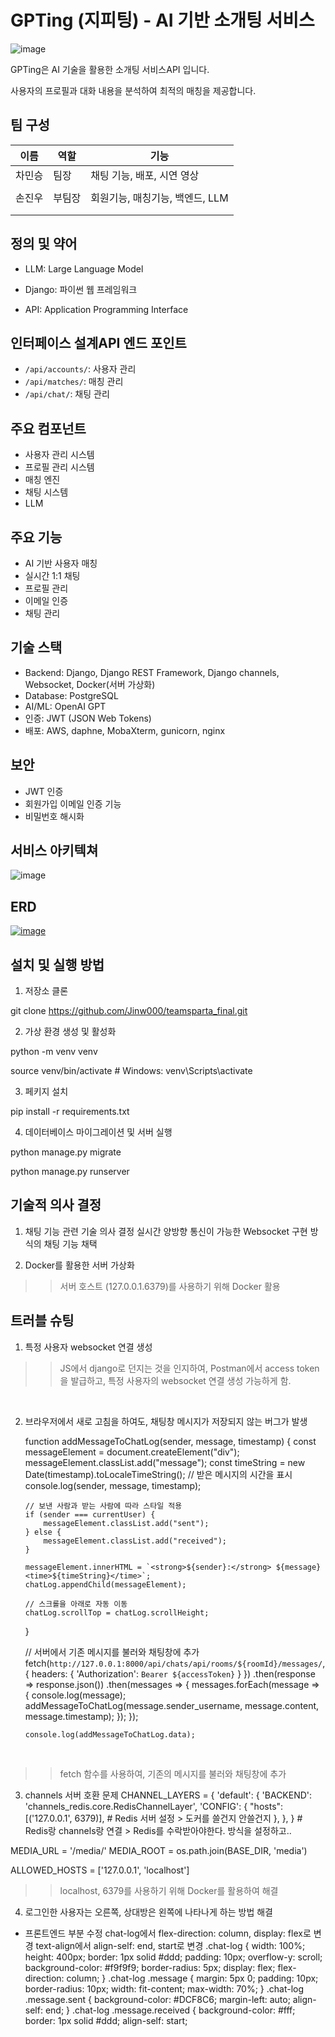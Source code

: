 # GPTing (지피팅) - AI 기반 소개팅 서비스
![image](https://github.com/user-attachments/assets/ee0fec20-ae0d-43f4-bc4d-0447d0fe1e4e)

GPTing은 AI 기술을 활용한 소개팅 서비스API 입니다. 

사용자의 프로필과 대화 내용을 분석하여 최적의 매칭을 제공합니다.

## 팀 구성
| **이름** | **역할**            | **기능**                          |
|:------------:|--------------------------|----------------------------------|
|   차민승   | 팀장 | 채팅 기능, 배포, 시연 영상 |
|      |  |                   | 
|   손진우   | 부팀장 | 회원기능, 매칭기능, 백엔드, LLM |
|      |  |                   |
|      |  |                   |

## 정의 및 약어

 - LLM: Large Language Model

 - Django: 파이썬 웹 프레임워크

 - API: Application Programming Interface


## 인터페이스 설계API 엔드 포인트

- `/api/accounts/`: 사용자 관리
- `/api/matches/`: 매칭 관리
- `/api/chat/`: 채팅 관리

## 주요 컴포넌트

 - 사용자 관리 시스템
 - 프로필 관리 시스템
 - 매칭 엔진
 - 채팅 시스템
 - LLM

## 주요 기능

- AI 기반 사용자 매칭
- 실시간 1:1 채팅
- 프로필 관리
- 이메일 인증
- 채팅 관리

## 기술 스택

- Backend: Django, Django REST Framework, Django channels, Websocket, Docker(서버 가상화)
- Database: PostgreSQL
- AI/ML: OpenAI GPT
- 인증: JWT (JSON Web Tokens)
- 배포: AWS, daphne, MobaXterm, gunicorn, nginx

## 보안
- JWT 인증
- 회원가입 이메일 인증 기능
- 비밀번호 해시화

## 서비스 아키텍쳐
![image](https://github.com/user-attachments/assets/d0829a34-efb8-44d1-9796-0d6ddd666b7e)

## ERD
[![image](https://github.com/Jinw000/teamsparta_final/issues/9#issue-2609810408)](https://github.com/Jinw000/teamsparta_final/issues/10#issue-2609821045)


## 설치 및 실행 방법

1. 저장소 클론

git clone https://github.com/Jinw000/teamsparta_final.git

2. 가상 환경 생성 및 활성화

python -m venv venv

source venv/bin/activate # Windows: venv\Scripts\activate

3. 페키지 설치

pip install -r requirements.txt


4. 데이터베이스 마이그레이션 및 서버 실행

python manage.py migrate

python manage.py runserver

## 기술적 의사 결정
1. 채팅 기능 관련 기술 의사 결정
실시간 양방향 통신이 가능한 Websocket 구현 방식의 채팅 기능 채택

 2. Docker를 활용한 서버 가상화


>> 서버 호스트 (127.0.0.1.6379)를 사용하기 위해 Docker 활용

## 트러블 슈팅
 1. 특정 사용자 websocket 연결 생성
>> JS에서 django로 던지는 것을 인지하여, Postman에서 access token을 발급하고, 
특정 사용자의 websocket 연결 생성 가능하게 함.

<script>
    const roomId = {{ room_id }};
    const accessToken = '...';  // Postman에서 발급받은 실제 액세스 토큰 값
    const chatLog = document.getElementById("chat-log");
    const chatMessageInput = document.getElementById("chat-message-input");
    const chatMessageSubmit = document.getElementById("chat-message-submit");

    // WebSocket 연결 생성
    const chatSocket = new WebSocket(
        'ws://' + window.location.host + '/ws/chat/' + roomId + '/' + '?token=' + accessToken
    );

    // 서버로부터 메시지를 받을 때 호출되는 함수
    chatSocket.onmessage = function(e) {
        const data = JSON.parse(e.data);
        const message = data.message;
        const sender = data.sender;
        const timestamp = new Date().toLocaleTimeString();  // 메시지 시간을 현재 시간으로 설정
        const messageElement = document.createElement("div");
        messageElement.classList.add("message");

        // 보낸 사람과 받는 사람에 따라 다른 스타일 적용
        if (sender === "나") {
            messageElement.classList.add("sent");
        } else {
            messageElement.classList.add("received");
        }

        messageElement.innerHTML = `<strong>${sender}:</strong> ${message}<time>${timestamp}</time>`;
        chatLog.appendChild(messageElement);

        // 자동 스크롤
        chatLog.scrollTop = chatLog.scrollHeight;
    };

    // WebSocket 연결이 종료되었을 때
    chatSocket.onclose = function(e) {
        console.error('WebSocket closed unexpectedly');
    };

    // 메시지 전송 버튼 클릭 시 메시지 전송
    chatMessageSubmit.onclick = function() {
        const message = chatMessageInput.value;

        if (message.trim() !== "") { // 빈 문자열은 메시지가 보내지지 않도록 설정
            chatSocket.send(JSON.stringify({
                message
            }));
            chatMessageInput.value = '';  // 메시지 전송 후 입력란 초기화
        }
    };

    // Enter 키를 눌렀을 때 메시지 전송
    chatMessageInput.addEventListener("keypress", function(e) {
        if (e.key === "Enter") {
            chatMessageSubmit.click();
        }
    });
</script>
​
 
 2. 브라우저에서 새로 고침을 하여도, 채팅창 메시지가 저장되지 않는 버그가 발생
    
    function addMessageToChatLog(sender, message, timestamp) {
        const messageElement = document.createElement("div");
        messageElement.classList.add("message");
        const timeString = new Date(timestamp).toLocaleTimeString(); // 받은 메시지의 시간을 표시
        console.log(sender, message, timestamp);

        // 보낸 사람과 받는 사람에 따라 스타일 적용
        if (sender === currentUser) {
            messageElement.classList.add("sent");
        } else {
            messageElement.classList.add("received");
        }

        messageElement.innerHTML = `<strong>${sender}:</strong> ${message} <time>${timeString}</time>`;
        chatLog.appendChild(messageElement);

        // 스크롤을 아래로 자동 이동
        chatLog.scrollTop = chatLog.scrollHeight;
    }

    // 서버에서 기존 메시지를 불러와 채팅창에 추가
    fetch(`http://127.0.0.1:8000/api/chats/api/rooms/${roomId}/messages/`, {
        headers: {
            'Authorization': `Bearer ${accessToken}`
        }
})
    .then(response => response.json())
    .then(messages => {
        messages.forEach(message => {
            console.log(message);
            addMessageToChatLog(message.sender_username, message.content, message.timestamp);
        });
    });

        console.log(addMessageToChatLog.data);
​
>> fetch 함수를 사용하여, 기존의 메시지를 불러와 채팅창에 추가


 3. channels 서버 호환 문제
CHANNEL_LAYERS = {
    'default': {
        'BACKEND': 'channels_redis.core.RedisChannelLayer',
        'CONFIG': {
            "hosts": [('127.0.0.1', 6379)],  # Redis 서버 설정 > 도커를 쓸건지 안쓸건지
        },
    },
} # Redis랑 channels랑 연결 > Redis를 수락받아야한다. 방식을 설정하고..

MEDIA_URL = '/media/'
MEDIA_ROOT = os.path.join(BASE_DIR, 'media')

ALLOWED_HOSTS = ['127.0.0.1', 'localhost']
​
>> localhost, 6379를 사용하기 위해 Docker를 활용하여 해결


 4. 로그인한 사용자는 오른쪽, 상대방은 왼쪽에 나타나게 하는 방법 해결
 - 프론트엔드 부분 수정
chat-log에서 flex-direction: column, display: flex로 변경
text-align에서 align-self: end, start로 변경
        .chat-log {
            width: 100%;
            height: 400px;
            border: 1px solid #ddd;
            padding: 10px;
            overflow-y: scroll;
            background-color: #f9f9f9;
            border-radius: 5px;
            display: flex;
            flex-direction: column;
        }
        .chat-log .message {
            margin: 5px 0;
            padding: 10px;
            border-radius: 10px;
            width: fit-content;
            max-width: 70%;
        }
        .chat-log .message.sent {
            background-color: #DCF8C6;
            margin-left: auto;
            align-self: end;
        }
        .chat-log .message.received {
            background-color: #fff;
            border: 1px solid #ddd;
            align-self: start;






